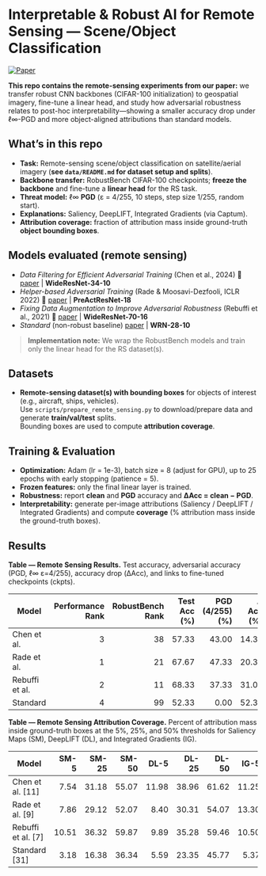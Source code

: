 # Interpretable & Robust AI for Remote Sensing — Scene/Object Classification

[![Paper](https://img.shields.io/badge/Paper-PDF-blue.svg)](https://drive.google.com/file/d/12FdN3W_TRrUtb1t0qB0qAq7nW5wP9mhD/view?usp=sharing)

**This repo contains the remote-sensing experiments from our paper:** we transfer robust CNN backbones (CIFAR-100 initialization) to geospatial imagery, fine-tune a linear head, and study how adversarial robustness relates to post-hoc interpretability—showing a smaller accuracy drop under ℓ∞-PGD and more object-aligned attributions than standard models.

## What’s in this repo
- **Task:** Remote-sensing scene/object classification on satellite/aerial imagery (**see `data/README.md` for dataset setup and splits**).
- **Backbone transfer:** RobustBench CIFAR-100 checkpoints; **freeze the backbone** and fine-tune a **linear head** for the RS task.
- **Threat model:** ℓ∞ **PGD** (ε = 4/255, 10 steps, step size 1/255, random start).
- **Explanations:** Saliency, DeepLIFT, Integrated Gradients (via Captum).
- **Attribution coverage:** fraction of attribution mass inside ground-truth **object bounding boxes**.

## Models evaluated (remote sensing)
- *Data Filtering for Efficient Adversarial Training* (Chen et al., 2024) 📄 [paper](https://www.sciencedirect.com/science/article/pii/S0031320324001456) | **WideResNet-34-10**
- *Helper-based Adversarial Training* (Rade & Moosavi-Dezfooli, ICLR 2022) 📄 [paper](https://openreview.net/forum?id=Azh9QBQ4tR7) | **PreActResNet-18**
- *Fixing Data Augmentation to Improve Adversarial Robustness* (Rebuffi et al., 2021) 📄 [paper](https://arxiv.org/abs/2103.01946) | **WideResNet-70-16**
- *Standard* (non-robust baseline) [paper](https://arxiv.org/abs/2010.09670) | **WRN-28-10**

> **Implementation note:** We wrap the RobustBench models and train only the linear head for the RS dataset(s).

## Datasets
- **Remote-sensing dataset(s) with bounding boxes** for objects of interest (e.g., aircraft, ships, vehicles).  
  Use `scripts/prepare_remote_sensing.py` to download/prepare data and generate **train/val/test** splits.  
  Bounding boxes are used to compute **attribution coverage**.

## Training & Evaluation
- **Optimization:** Adam (lr = 1e-3), batch size = 8 (adjust for GPU), up to 25 epochs with early stopping (patience = 5).
- **Frozen features:** only the final linear layer is trained.
- **Robustness:** report **clean** and **PGD** accuracy and **ΔAcc = clean − PGD**.
- **Interpretability:** generate per-image attributions (Saliency / DeepLIFT / Integrated Gradients) and compute **coverage** (% attribution mass inside the ground-truth boxes).

## Results
**Table — Remote Sensing Results.** Test accuracy, adversarial accuracy (PGD, ℓ∞ ε=4/255), accuracy drop (ΔAcc), and links to fine-tuned checkpoints (ckpts).

| Model | Performance Rank | RobustBench Rank | Test Acc (%) | PGD (4/255) (%) | Δ Acc (%) | Fine-tuned Checkpoint (ckpt) |
|---|---:|---:|---:|---:|---:|:--:|
| Chen et al.   | 3 | 38 | 57.33 | 43.00 | 14.33 | [ckpt](URL_OR_PATH) |
| Rade et al.    | 1 | 21 | 67.67 | 47.33 | 20.34 | [ckpt](https://huggingface.co/HosseinRanjbar/remote_sensing/blob/main/best_helper_remote_sensing.pth) |
| Rebuffi et al. | 2 | 11 | 68.33 | 37.33 | 31.00 | [ckpt](URL_OR_PATH) |
| Standard      | 4 | 99 | 52.33 | 0.00  | 52.33 | [ckpt](URL_OR_PATH) |

**Table — Remote Sensing Attribution Coverage.** Percent of attribution mass inside ground-truth boxes at the 5%, 25%, and 50% thresholds for Saliency Maps (SM), DeepLIFT (DL), and Integrated Gradients (IG).

| Model | SM-5 | SM-25 | SM-50 | DL-5 | DL-25 | DL-50 | IG-5 | IG-25 | IG-50 |
|---|---:|---:|---:|---:|---:|---:|---:|---:|---:|
| Chen et al. [11]   | 7.54 | 31.18 | 55.07 | 11.98 | 38.96 | 61.62 | 11.25 | 39.51 | 62.99 |
| Rade et al. [9]    | 7.86 | 29.12 | 52.07 | 8.40  | 30.31 | 54.07 | 13.30 | 35.86 | 57.80 |
| Rebuffi et al. [7] | 10.51 | 36.32 | 59.87 | 9.89  | 35.28 | 59.46 | 10.50 | 35.50 | 59.50 |
| Standard [31]      | 3.18 | 16.38 | 36.34 | 5.59  | 23.35 | 45.77 | 5.37  | 23.80 | 47.29 |



